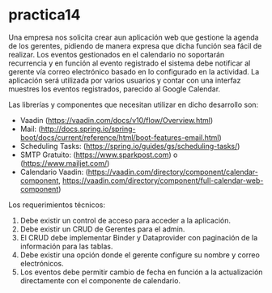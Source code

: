 # practica14

Una empresa nos solicita crear aun aplicación web que gestione la agenda de los
gerentes, pidiendo de manera expresa que dicha función sea fácil de realizar. Los eventos
gestionados en el calendario no soportarán recurrencia y en función al evento registrado
el sistema debe notificar al gerente vía correo electrónico basado en lo configurado en la
actividad.
La aplicación será utilizada por varios usuarios y contar con una interfaz muestres los
eventos registrados, parecido al Google Calendar.

Las librerías y componentes que necesitan utilizar en dicho desarrollo son:

* Vaadin (https://vaadin.com/docs/v10/flow/Overview.html)
* Mail: (http://docs.spring.io/spring-boot/docs/current/reference/html/boot-features-email.html)
* Scheduling Tasks: (https://spring.io/guides/gs/scheduling-tasks/)
* SMTP Gratuito: (https://www.sparkpost.com) o (https://www.mailjet.com/)
* Calendario Vaadin: (https://vaadin.com/directory/component/calendar-component,
https://vaadin.com/directory/component/full-calendar-web-component)

Los requerimientos técnicos:
1. Debe existir un control de acceso para acceder a la aplicación.
2. Debe existir un CRUD de Gerentes para el admin.
3. El CRUD debe implementar Binder y Dataprovider con paginación de la
información para las tablas.
4. Debe existir una opción donde el gerente configure su nombre y correo
electrónicos.
5. Los eventos debe permitir cambio de fecha en función a la actualización
directamente con el componente de calendario.
